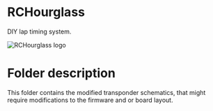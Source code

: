 # RCHourglassDIY lap timing system. ![RCHourglass logo](images/RCHourglassLogoNewBig.png "RCHourglass logo")# Folder descriptionThis folder contains the modified transponder schematics, that might require modifications to the firmware and or board layout. 